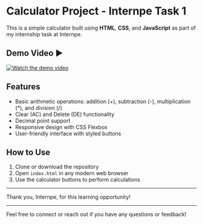 
# Calculator Project - Internpe Task 1

This is a simple calculator built using **HTML**, **CSS**, and **JavaScript** as part of my internship task at Internpe.

## Demo Video ▶️

[![Watch the demo video](https://img.youtube.com/vi/ij6TXJWGz4Y/0.jpg)](https://youtu.be/ij6TXJWGz4Y)

## Features
- Basic arithmetic operations: addition (+), subtraction (-), multiplication (*), and division (/)
- Clear (AC) and Delete (DE) functionality
- Decimal point support
- Responsive design with CSS Flexbox
- User-friendly interface with styled buttons

## How to Use
1. Clone or download the repository
2. Open `index.html` in any modern web browser
3. Use the calculator buttons to perform calculations

---

Thank you, Internpe, for this learning opportunity!

---

Feel free to connect or reach out if you have any questions or feedback!
